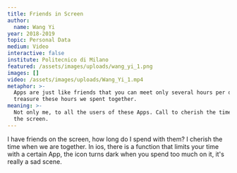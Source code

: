 ```yaml
---
title: Friends in Screen
author:
  name: Wang Yi
year: 2018-2019
topic: Personal Data
medium: Video
interactive: false
institute: Politecnico di Milano
featured: /assets/images/uploads/wang_yi_1.png
images: []
video: /assets/images/uploads/Wang_Yi_1.mp4
metaphor: >-
  Apps are just like friends that you can meet only several hours per day. So we
  treasure these hours we spent together. 
meaning: >-
  Not only me, to all the users of these Apps. Call to cherish the time spent on
  the screen.
---
```

I have friends on the screen, how long do I spend with them? I cherish the time when we are together. In ios, there is a function that limits your time with a certain App, the icon turns dark when you spend too much on it, it's really a sad scene.
